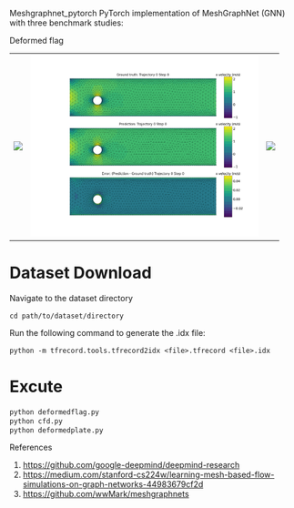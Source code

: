 Meshgraphnet_pytorch
PyTorch implementation of MeshGraphNet (GNN) with three benchmark studies:

Deformed flag


<table>
  <tr>
    <td><img src="./world_anim.gif" width="200"/></td>
    <td><img src="./cfd.gif" width="400"/></td>
    <td><img src="./deform_plate.gif" width="200"/></td>
  </tr>
</table>

# Dataset Download 
Navigate to the dataset directory
```
cd path/to/dataset/directory
```
Run the following command to generate the .idx file:
```
python -m tfrecord.tools.tfrecord2idx <file>.tfrecord <file>.idx
```

# Excute
```
python deformedflag.py
python cfd.py
python deformedplate.py
```



References

1. https://github.com/google-deepmind/deepmind-research
2. https://medium.com/stanford-cs224w/learning-mesh-based-flow-simulations-on-graph-networks-44983679cf2d
3. https://github.com/wwMark/meshgraphnets
